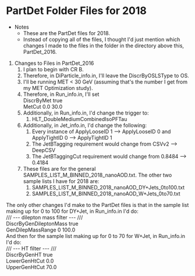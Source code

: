 # PartDet Folder Files for 2018
* Notes
  * These are the PartDet files for 2018.
  * Instead of copying all of the files, I thought I'd just mention which changes I made to the files in the folder in the 
  directory above this, PartDet_2016.

1. Changes to Files in PartDet_2016
   1. I plan to begin with CR B.
   1. Therefore, in DiParticle_info.in, I'll leave the DiscrByOSLSType to OS.
   1. I'll be running MET < 30 GeV (assuming that's the number I get from my MET Optimization study).
   1. Therefore, in Run_info.in, I'll set  
   DiscrByMet true  
   MetCut 0.0 30.0
   1. Additionally, in Run_info.in, I'd change the trigger to:
      1. HLT_DoubleMediumCombinedIsoPFTau
   1. Additionally, in Jet_info.in, I'd change the following:
      1. Every instance of ApplyLooseID 1 --> ApplyLooseID 0 and ApplyTightID 0 --> ApplyTightID 1
      1. The JetBTagging requirement would change from CSVv2 --> DeepCSV
      1. The JetBTaggingCut requirement would change from 0.8484 --> 0.4184
   1. These files are for the general SAMPLES_LIST_M_BINNED_2018_nanoAOD.txt.  The other two sample lists I have for 2018 are:
      1. SAMPLES_LIST_M_BINNED_2018_nanoAOD_DY+Jets_0to100.txt
      1. SAMPLES_LIST_M_BINNED_2018_nanoAOD_W+Jets_0to70.txt

The only other changes I'd make to the PartDet files is that in the sample list making up for 0 to 100 for DY+Jet, in Run_info.in I'd do:  
/// --- dilepton mass filter --- ///  
DiscrByGenDileptonMass true  
GenDilepMassRange 0 100.0  
And then for the sample list making up for 0 to 70 for W+Jet, in Run_info.in I'd do:  
/// --- HT filter --- ///  
DiscrByGenHT true  
LowerGenHtCut 0.0  
UpperGenHtCut 70.0  
